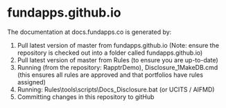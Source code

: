 fundapps.github.io
==================

The documentation at docs.fundapps.co is generated by:

1. Pull latest version of master from fundapps.github.io  (Note: ensure the repository is checked out into a folder called fundapps.github.io)
1. Pull latest version of master from Rules (to ensure you are up-to-date)
1. Running (from the repository: RapptrDemo), Disclosure_1MakeDB.cmd (this ensures all rules are approved and that portfolios have rules assigned)  
1. Running: Rules\tools\scripts\Docs_Disclosure.bat (or UCITS / AIFMD)  
1. Committing changes in this repository to gitHub
